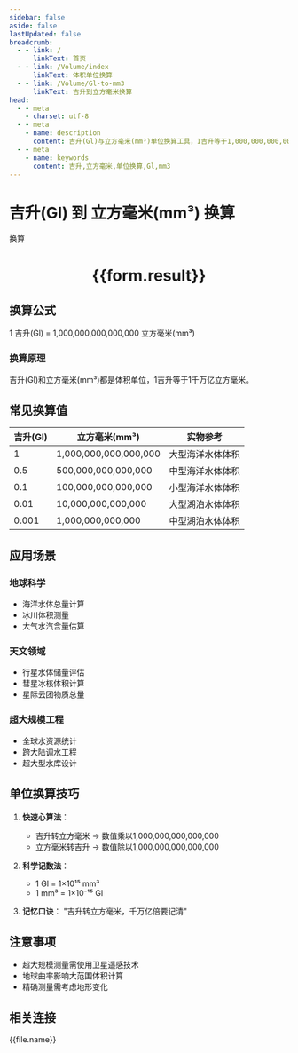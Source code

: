 ```yaml
---
sidebar: false
aside: false
lastUpdated: false
breadcrumb:
  - - link: /
      linkText: 首页
  - - link: /Volume/index
      linkText: 体积单位换算
  - - link: /Volume/Gl-to-mm3
      linkText: 吉升到立方毫米换算
head:
  - - meta
    - charset: utf-8
  - - meta
    - name: description
      content: 吉升(Gl)与立方毫米(mm³)单位换算工具，1吉升等于1,000,000,000,000,000立方毫米。
  - - meta
    - name: keywords
      content: 吉升,立方毫米,单位换算,Gl,mm3
---
```


# 吉升(Gl) 到 立方毫米(mm³) 换算

<script setup>
import { onMounted, reactive, inject ,ref  } from 'vue'
import { NButton,NForm ,NFormItem,NInput,NInputNumber,NSelect,NCard,useMessage ,NGrid ,NGi } from 'naive-ui'
import { defineClientComponent } from 'vitepress'
import { Volume } from '../../files';

const convert = inject('convert')
const formRef = ref(null);
const rules = {
  number:{
    required: true,
    type: 'number',
    trigger: "blur"
  }
}
const form = reactive({
  number:null,
  result:'',
  title:'吉升(Gl)到立方毫米(mm³)换算'
})

const convertHandler = (e) => {
  e.preventDefault();
  formRef.value?.validate((errors)=>{
    if (!errors) {
      form.result = `${form.number} Gl = ${convert(form.number).from('Gl').to('mm3')} mm³`
    }
  })
}
</script>

<n-form size="large" :model="form" ref='formRef' :rules="rules">
  <n-form-item label="数值" path="number">
    <n-input-number size="large" style="width:100%" :min="0" v-model:value="form.number" placeholder="请输入吉升数值" />
  </n-form-item>
  <n-form-item>
    <n-button type="info" style="width:100%" @click="convertHandler">换算</n-button>
  </n-form-item>
</n-form>
<n-card embedded :bordered="false" hoverable>
  <div style="text-align:center">
    <h1>{{form.result}}</h1>
  </div>
</n-card>

## 换算公式
1 吉升(Gl) = 1,000,000,000,000,000 立方毫米(mm³)

### 换算原理
吉升(Gl)和立方毫米(mm³)都是体积单位，1吉升等于1千万亿立方毫米。

## 常见换算值
| 吉升(Gl) | 立方毫米(mm³) | 实物参考                 |
|---------|-------------|--------------------------|
| 1       | 1,000,000,000,000,000 | 大型海洋水体体积          |
| 0.5     | 500,000,000,000,000 | 中型海洋水体体积          |
| 0.1     | 100,000,000,000,000 | 小型海洋水体体积          |
| 0.01    | 10,000,000,000,000 | 大型湖泊水体体积          |
| 0.001   | 1,000,000,000,000 | 中型湖泊水体体积          |

## 应用场景
### 地球科学
- 海洋水体总量计算
- 冰川体积测量
- 大气水汽含量估算

### 天文领域
- 行星水体储量评估
- 彗星冰核体积计算
- 星际云团物质总量

### 超大规模工程
- 全球水资源统计
- 跨大陆调水工程
- 超大型水库设计

## 单位换算技巧
1. **快速心算法**：
   - 吉升转立方毫米 → 数值乘以1,000,000,000,000,000
   - 立方毫米转吉升 → 数值除以1,000,000,000,000,000

2. **科学记数法**：
   - 1 Gl = 1×10¹⁵ mm³
   - 1 mm³ = 1×10⁻¹⁵ Gl

3. **记忆口诀**：
   "吉升转立方毫米，千万亿倍要记清"

## 注意事项
- 超大规模测量需使用卫星遥感技术
- 地球曲率影响大范围体积计算
- 精确测量需考虑地形变化

## 相关连接
<n-grid x-gap="12" :cols="2">
  <n-gi v-for="(file, index) in Volume" :key="index">
    <n-button
      text
      tag="a"
      :href="file.path"
      type="info"
    >
      {{file.name}}
    </n-button>
  </n-gi>
</n-grid>